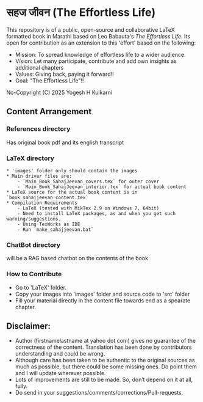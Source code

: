 # सहज जीवन (The Effortless Life)

This repository is of a public, open-source and collaborative LaTeX formatted book in Marathi based on Leo Babauta's *The Effortless Life*. Its open for contribution as an extension to this 'effort' based on the following:

- Mission: To spread knowledge of effortless life to a wider audience.
- Vision: Let many participate, contribute and add own insights as additional chapters
- Values: Giving back, paying it forward!!
- Goal: "The Effortless Life"!!

No-Copyright (C) 2025 Yogesh H Kulkarni

## Content Arrangement

### References directory 
Has original book pdf and its english transcript

### LaTeX directory 

	* 'images' folder only should contain the images
	* Main driver files are:
		- `Main_Book_SahajJeevan_covers.tex` for outer cover
		- `Main_Book_SahajJeevan_interior.tex` for actual book content
	* LaTeX source for the actual book content is in `book_sahajjeevan_content.tex`
	* Compilation Requirements
		- LaTeX (tested with MikTex 2.9 on Windows 7, 64bit)
		- Need to install LaTeX packages, as and when you get such warning/suggestions.
		- Using TexWorks as IDE
		- Run `make_sahajjeevan.bat`
	

### ChatBot directory
<TBD> will be a RAG based chatbot on the contents of the book

### How to Contribute
* Go to 'LaTeX' folder.
* Copy your images into 'images' folder and source code to 'src' folder
* Fill your material directly in the content file towards end as a spearate chapter.

## Disclaimer:
* Author (firstnamelastname at yahoo dot com) gives no guarantee of the correctness of the content. Translation has been done by contributors understanding and could be wrong. 
* Although care has been taken to be authentic to the original sources as much as possible, but there could be some missing ones. Do point them and I will update wherever possible. 
* Lots of improvements are still to be made. So, don’t depend on it at all, fully. 
* Do send in your suggestions/comments/corrections/Pull-requests.